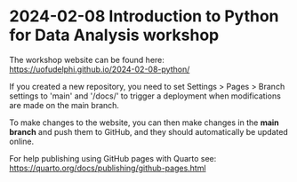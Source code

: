 # 2024-02-08 Introduction to Python for Data Analysis workshop

The workshop website can be 
found here: https://uofudelphi.github.io/2024-02-08-python/

If you created a new repository, you need to set Settings > Pages > Branch settings to 'main' and '/docs/' to trigger a deployment when modifications are made on the main branch.

To make changes to the website, you can then make changes in the **main branch** and push 
them to GitHub, and they should automatically be updated online.

For help publishing using GitHub pages with Quarto see: https://quarto.org/docs/publishing/github-pages.html